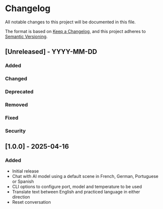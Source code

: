 # Changelog

All notable changes to this project will be documented in this file.

The format is based on [Keep a Changelog](https://keepachangelog.com/en/1.1.0/),
and this project adheres to [Semantic Versioning](https://semver.org/spec/v2.0.0.html).

## [Unreleased] - YYYY-MM-DD

### Added

### Changed

### Deprecated

### Removed

### Fixed

### Security


## [1.0.0] - 2025-04-16

### Added

- Initial release
- Chat with AI model using a default scene in French, German, Portuguese or Spanish
- CLI options to configure port, model and temperature to be used
- Translate text between English and practiced language in either direction
- Reset conversation

